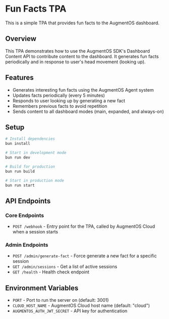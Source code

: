 # Fun Facts TPA

This is a simple TPA that provides fun facts to the AugmentOS dashboard.

## Overview

This TPA demonstrates how to use the AugmentOS SDK's Dashboard Content API to contribute content to the dashboard. It generates fun facts periodically and in response to user's head movement (looking up).

## Features

- Generates interesting fun facts using the AugmentOS Agent system
- Updates facts periodically (every 5 minutes)
- Responds to user looking up by generating a new fact
- Remembers previous facts to avoid repetition
- Sends content to all dashboard modes (main, expanded, and always-on)

## Setup

```bash
# Install dependencies
bun install

# Start in development mode
bun run dev

# Build for production
bun run build

# Start in production mode
bun run start
```

## API Endpoints

### Core Endpoints

- `POST /webhook` - Entry point for the TPA, called by AugmentOS Cloud when a session starts

### Admin Endpoints

- `POST /admin/generate-fact` - Force generate a new fact for a specific session
- `GET /admin/sessions` - Get a list of active sessions
- `GET /health` - Health check endpoint

## Environment Variables

- `PORT` - Port to run the server on (default: 3001)
- `CLOUD_HOST_NAME` - AugmentOS Cloud host name (default: "cloud")
- `AUGMENTOS_AUTH_JWT_SECRET` - API key for authentication
